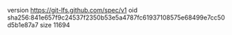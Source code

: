 version https://git-lfs.github.com/spec/v1
oid sha256:841e657f9c24537f2350b53e5a4787fc61937108575e68499e7cc50d5b1e87a7
size 11694
